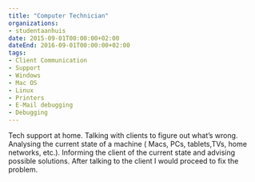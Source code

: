 ```yaml
---
title: "Computer Technician"
organizations:
- studentaanhuis
date: 2015-09-01T00:00:00+02:00
dateEnd: 2016-09-01T00:00:00+02:00
tags:
- Client Communication
- Support
- Windows
- Mac OS
- Linux
- Printers
- E-Mail debugging
- Debugging
---
```


Tech support at home. Talking with clients to figure out what’s wrong. Analysing the current state of a machine ( Macs, PCs, tablets,TVs, home networks, etc.). Informing the client of the current state and advising possible solutions. After talking to the client I would proceed to fix the problem.
